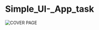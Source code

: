 # Simple_UI-_App_task
![COVER PAGE](https://github.com/Maryam142/Simple_UI-_App_task/assets/108498078/6c0e6f05-0ec0-4b91-b06c-528cfa912d44)

